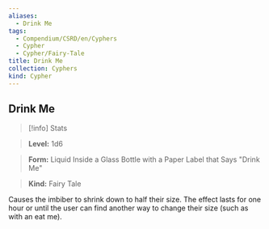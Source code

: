 ```yaml
---
aliases:
  - Drink Me
tags:
  - Compendium/CSRD/en/Cyphers
  - Cypher
  - Cypher/Fairy-Tale
title: Drink Me
collection: Cyphers
kind: Cypher
---
```

## Drink Me    
>[!info] Stats    
> **Level:** 1d6    
> **Form:** Liquid Inside a Glass Bottle with a Paper Label that Says "Drink Me"    
> **Kind:** Fairy Tale  
    
Causes the imbiber to shrink down to half their size. The effect lasts for one hour or until the user can find another way to change their size (such as with an eat me).